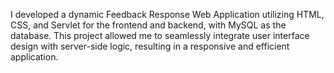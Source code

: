 I developed a dynamic Feedback Response Web Application utilizing HTML, CSS, and Servlet for the frontend and backend, with MySQL as the database. This project allowed me to seamlessly integrate user interface design with server-side logic, resulting in a responsive and efficient application.






